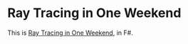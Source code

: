 # Ray Tracing in One Weekend

This is [Ray Tracing in One Weekend](https://raytracing.github.io/books/RayTracingInOneWeekend.html), in F#.
